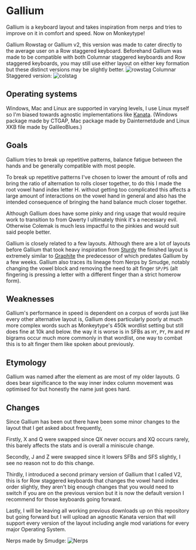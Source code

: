 # Gallium
Gallium is a keyboard layout and takes inspiration from nerps and tries to improve on it in comfort and speed. Now on Monkeytype! 

Gallium Rowstag or Gallium v2, this version was made to cater directly to the average user on a Row staggered keyboard. Beforehand Gallium was made to be compatible with both Columnar staggered keyboards and Row staggered keyboards, you may still use either layout on either key formation but these distinct versions may be slightly better.
![rowstag](https://github.com/user-attachments/assets/ca616553-c4b7-4693-89e4-2b61ccb27349)
Columnar Staggered version:
![colstag](https://github.com/user-attachments/assets/634c9a63-9b22-4eec-9bd3-7bb0b312b5c6)


## Operating systems
Windows, Mac and Linux are supported in varying levels, I use Linux myself so I'm biased towards agnostic implementations like [Kanata](https://github.com/jtroo/kanata). (Windows package made by CTGAP, Mac package made by Dainternetdude and Linux XKB file made by GalileoBlues.)

## Goals

Gallium tries to break up repetitive patterns, balance fatigue between the hands and be generally compatible with most people.

To break up repetitive patterns I've chosen to lower the amount of rolls and bring the ratio of alternation to rolls closer together, to do this I made the root vowel hand index letter H. without getting too complicated this affects a large amount of interactions on the vowel hand in general and also has the intended consequence of bringing the hand balance much closer together.

Although Gallium does have some pinky and ring usage that would require work to transition to from Qwerty I ultimately think it's a necessary evil. Otherwise Colemak is much less impactful to the pinkies and would suit said people better.

Gallium is closely related to a few layouts. Although there are a lot of layouts before Gallium that took heavy inspiration from [Sturdy](https://oxey.dev/sturdy/index.html) the finished layout is extremely similar to [Graphite](https://github.com/rdavison/graphite-layout) the predecessor of which predates Gallium by a few weeks. Gallium also traces its lineage from Nerps by Smudge, notably changing the vowel block and removing the need to alt finger `SP/PS` (alt fingering is pressing a letter with a different finger than a strict homerow form).

## Weaknesses
Gallium's performance in speed is dependent on a corpus of words just like every other alternative layout is, Gallium does particularly poorly at much more complex words such as Monkeytype's 450k wordlist setting but still does fine at 10k and below. the way it is worse is in SFBs as `HY`, `PY`, `PH` and `PF` bigrams occur much more commonly in that wordlist, one way to combat this is to alt finger them like spoken about previously.

## Etymology 
Gallium was named after the element as are most of my older layouts. G does bear significance to the way inner index column movement was optimised for but honestly the name just goes hard.

## Changes
Since Gallium has been out there have been some minor changes to the layout that I get asked about frequently, 

Firstly, X and Q were swapped since QX never occurs and XQ occurs rarely, this barely affects the stats and is overall a miniscule change.

Secondly, J and Z were swapped since it lowers SFBs and SFS slightly, I see no reason not to do this change.

Thirdly, I introduced a second primary version of Gallium that I called V2, this is for Row staggered keyboards that changes the vowel hand index order slightly, they aren't big enough changes that you would need to switch if you are on the previous version but it is now the 
default version I recommend for those keyboards going forward.

Lastly, I will be leaving all working previous downloads up on this repository but going forward but I will upload an agnostic Kanata version that will support every version of the layout including angle mod variations for every major Operating System.


Nerps made by Smudge:
![Nerps](https://github.com/user-attachments/assets/7cf6ae1f-41cd-49bb-abe9-dae8a98f9ff4)

